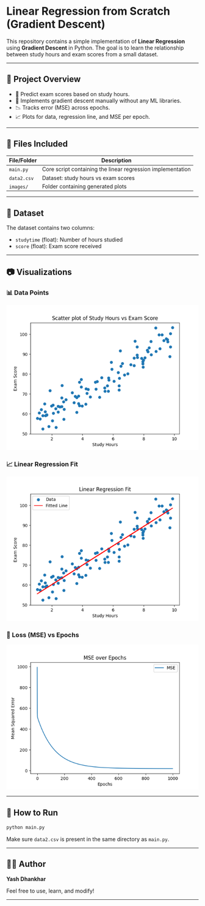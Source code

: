 # Linear Regression from Scratch (Gradient Descent)

This repository contains a simple implementation of **Linear Regression** using **Gradient Descent** in Python. The goal is to learn the relationship between study hours and exam scores from a small dataset.

---

## 📌 Project Overview

* 🔢 Predict exam scores based on study hours.
* 🧮 Implements gradient descent manually without any ML libraries.
* 📉 Tracks error (MSE) across epochs.
* 📈 Plots for data, regression line, and MSE per epoch.

---

## 📁 Files Included

| File/Folder | Description                                                 |
| ----------- | ----------------------------------------------------------- |
| `main.py`   | Core script containing the linear regression implementation |
| `data2.csv` | Dataset: study hours vs exam scores                         |
| `images/`   | Folder containing generated plots                           |

---

## 🧪 Dataset

The dataset contains two columns:

* `studytime` (float): Number of hours studied
* `score` (float): Exam score received

---

## 📷 Visualizations

### 📊 Data Points

![Scatter Plot of Data](images/scatter_plot.png)

### 📈 Linear Regression Fit

![Fitted Line](images/regression_line.png)

### 🧠 Loss (MSE) vs Epochs

![Loss Curve](images/loss_curve.png)

---

## 🚀 How to Run

```bash
python main.py
```

Make sure `data2.csv` is present in the same directory as `main.py`.

---

## 🙋‍♂️ Author

**Yash Dhankhar**

Feel free to use, learn, and modify!

---
